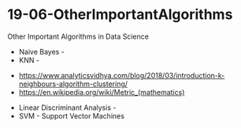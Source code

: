 # 19-06-OtherImportantAlgorithms
Other Important Algorithms in Data Science

* Naive Bayes -  
* KNN - 
- https://www.analyticsvidhya.com/blog/2018/03/introduction-k-neighbours-algorithm-clustering/
- https://en.wikipedia.org/wiki/Metric_(mathematics)

* Linear Discriminant Analysis - 
* SVM - Support Vector Machines
